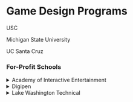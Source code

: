 # Game Design Programs

USC

Michigan State University

UC Santa Cruz

### For-Profit Schools

<details><summary>Academy of Interactive Entertainment</summary></details>
<details><summary>Digipen</summary>
  good, narrowly focused, expensive
</details>
<details><summary>Lake Washington Technical</summary></details>
